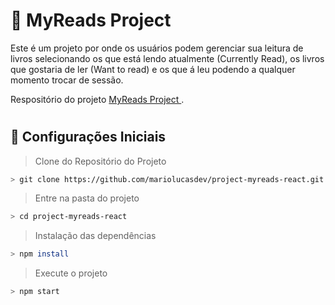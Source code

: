 # :green_book: MyReads Project

Este é um projeto por onde os usuários podem gerenciar sua leitura de livros selecionando os que está lendo atualmente (Currently Read), os livros que gostaria de ler (Want to read) e os que á leu podendo a qualquer momento trocar de sessão.

Respositório do projeto [MyReads Project ](https://github.com/mariolucasdev/project-myreads-react).

#

## :wrench: Configurações Iniciais

> Clone do Repositório do Projeto

```bash
> git clone https://github.com/mariolucasdev/project-myreads-react.git
```

> Entre na pasta do projeto

```bash
> cd project-myreads-react
```

> Instalação das dependências

```bash
> npm install
```

> Execute o projeto

```bash
> npm start
```
